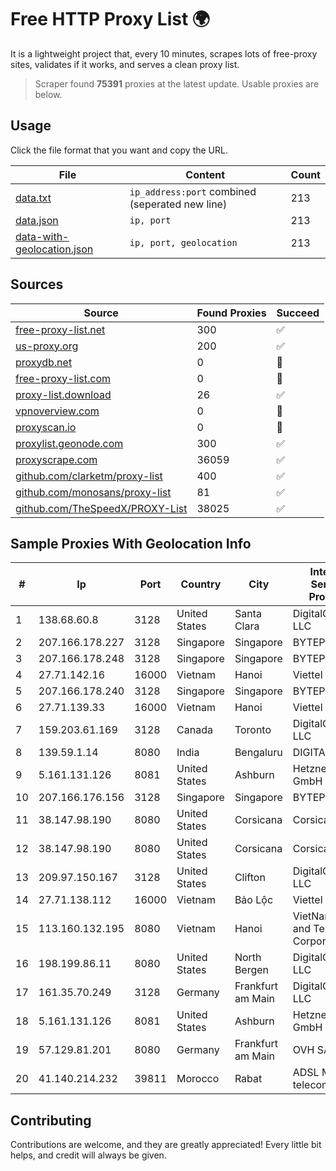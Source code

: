 
# Free HTTP Proxy List 🌍

It is a lightweight project that, every 10 minutes, scrapes lots of free-proxy sites, validates if it works, and serves a clean proxy list.


> Scraper found **75391** proxies at the latest update. Usable proxies are below.

## Usage

Click the file format that you want and copy the URL.


|File|Content|Count|
|----|-------|-----|
|[data.txt](https://raw.githubusercontent.com/themiralay/Proxy-List-World/master/data.txt)|`ip_address:port` combined (seperated new line)|213|
|[data.json](https://raw.githubusercontent.com/themiralay/Proxy-List-World/master/data.json)|`ip, port`|213|
|[data-with-geolocation.json](https://raw.githubusercontent.com/themiralay/Proxy-List-World/master/data-with-geolocation.json)|`ip, port, geolocation`|213|

## Sources

|Source|Found Proxies|Succeed|
|------|-------------|-------|
|[free-proxy-list.net](https://free-proxy-list.net)|300|✅|
|[us-proxy.org](https://www.us-proxy.org)|200|✅|
|[proxydb.net](http://proxydb.net)|0|🚫|
|[free-proxy-list.com](https://free-proxy-list.com/?page=&port=&type%5B%5D=http&type%5B%5D=https&up_time=0&search=Search)|0|🚫|
|[proxy-list.download](https://www.proxy-list.download/HTTP)|26|✅|
|[vpnoverview.com](https://vpnoverview.com/privacy/anonymous-browsing/free-proxy-servers)|0|🚫|
|[proxyscan.io](https://www.proxyscan.io)|0|🚫|
|[proxylist.geonode.com](https://proxylist.geonode.com/api/proxy-list?limit=300&page=1&sort_by=lastChecked&sort_type=desc&protocols=http,https)|300|✅|
|[proxyscrape.com](https://api.proxyscrape.com/v2/?request=displayproxies&protocol=http&timeout=10000&country=all&ssl=all&anonymity=all)|36059|✅|
|[github.com/clarketm/proxy-list](https://raw.githubusercontent.com/clarketm/proxy-list/master/proxy-list-raw.txt)|400|✅|
|[github.com/monosans/proxy-list](https://raw.githubusercontent.com/monosans/proxy-list/main/proxies/http.txt)|81|✅|
|[github.com/TheSpeedX/PROXY-List](https://raw.githubusercontent.com/TheSpeedX/PROXY-List/master/http.txt)|38025|✅|


## Sample Proxies With Geolocation Info

|#|Ip|Port|Country|City|Internet Service Provider|
|-|--|----|-------|----|-------------------------|
|1|138.68.60.8|3128|United States|Santa Clara|DigitalOcean, LLC|
|2|207.166.178.227|3128|Singapore|Singapore|BYTEPLUS|
|3|207.166.178.248|3128|Singapore|Singapore|BYTEPLUS|
|4|27.71.142.16|16000|Vietnam|Hanoi|Viettel Group|
|5|207.166.178.240|3128|Singapore|Singapore|BYTEPLUS|
|6|27.71.139.33|16000|Vietnam|Hanoi|Viettel Group|
|7|159.203.61.169|3128|Canada|Toronto|DigitalOcean, LLC|
|8|139.59.1.14|8080|India|Bengaluru|DIGITALOCEAN|
|9|5.161.131.126|8081|United States|Ashburn|Hetzner Online GmbH|
|10|207.166.176.156|3128|Singapore|Singapore|BYTEPLUS|
|11|38.147.98.190|8080|United States|Corsicana|Corsicana ISD|
|12|38.147.98.190|8080|United States|Corsicana|Corsicana ISD|
|13|209.97.150.167|3128|United States|Clifton|DigitalOcean, LLC|
|14|27.71.138.112|16000|Vietnam|Bảo Lộc|Viettel Group|
|15|113.160.132.195|8080|Vietnam|Hanoi|VietNam Post and Telecom Corporation|
|16|198.199.86.11|8080|United States|North Bergen|DigitalOcean, LLC|
|17|161.35.70.249|3128|Germany|Frankfurt am Main|DigitalOcean, LLC|
|18|5.161.131.126|8081|United States|Ashburn|Hetzner Online GmbH|
|19|57.129.81.201|8080|Germany|Frankfurt am Main|OVH SAS|
|20|41.140.214.232|39811|Morocco|Rabat|ADSL Maroc telecom|



## Contributing

Contributions are welcome, and they are greatly appreciated! Every
little bit helps, and credit will always be given.

